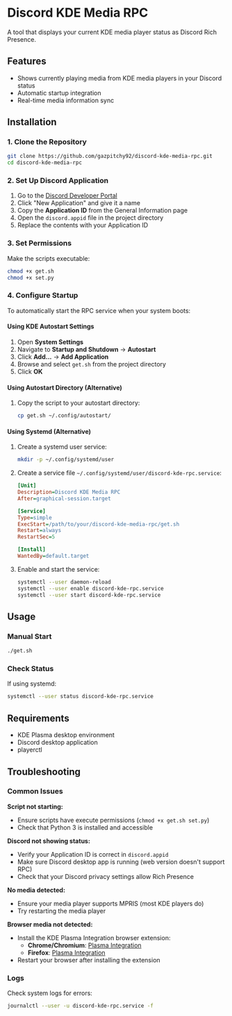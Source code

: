 # Discord KDE Media RPC

A tool that displays your current KDE media player status as Discord Rich Presence.

## Features

- Shows currently playing media from KDE media players in your Discord status
- Automatic startup integration
- Real-time media information sync

## Installation

### 1. Clone the Repository

```bash
git clone https://github.com/gazpitchy92/discord-kde-media-rpc.git
cd discord-kde-media-rpc
```

### 2. Set Up Discord Application

1. Go to the [Discord Developer Portal](https://discord.com/developers/applications)
2. Click "New Application" and give it a name
3. Copy the **Application ID** from the General Information page
4. Open the `discord.appid` file in the project directory
5. Replace the contents with your Application ID

### 3. Set Permissions

Make the scripts executable:

```bash
chmod +x get.sh
chmod +x set.py
```

### 4. Configure Startup

To automatically start the RPC service when your system boots:

#### Using KDE Autostart Settings

1. Open **System Settings**
2. Navigate to **Startup and Shutdown** → **Autostart**
3. Click **Add...** → **Add Application**
4. Browse and select `get.sh` from the project directory
5. Click **OK**

#### Using Autostart Directory (Alternative)

1. Copy the script to your autostart directory:
   ```bash
   cp get.sh ~/.config/autostart/
   ```

#### Using Systemd (Alternative)

1. Create a systemd user service:
   ```bash
   mkdir -p ~/.config/systemd/user
   ```

2. Create a service file `~/.config/systemd/user/discord-kde-rpc.service`:
   ```ini
   [Unit]
   Description=Discord KDE Media RPC
   After=graphical-session.target

   [Service]
   Type=simple
   ExecStart=/path/to/your/discord-kde-media-rpc/get.sh
   Restart=always
   RestartSec=5

   [Install]
   WantedBy=default.target
   ```

3. Enable and start the service:
   ```bash
   systemctl --user daemon-reload
   systemctl --user enable discord-kde-rpc.service
   systemctl --user start discord-kde-rpc.service
   ```

## Usage

### Manual Start

```bash
./get.sh
```

### Check Status

If using systemd:
```bash
systemctl --user status discord-kde-rpc.service
```

## Requirements

- KDE Plasma desktop environment
- Discord desktop application
- playerctl

## Troubleshooting

### Common Issues

**Script not starting:**
- Ensure scripts have execute permissions (`chmod +x get.sh set.py`)
- Check that Python 3 is installed and accessible

**Discord not showing status:**
- Verify your Application ID is correct in `discord.appid`
- Make sure Discord desktop app is running (web version doesn't support RPC)
- Check that your Discord privacy settings allow Rich Presence

**No media detected:**
- Ensure your media player supports MPRIS (most KDE players do)
- Try restarting the media player

**Browser media not detected:**
- Install the KDE Plasma Integration browser extension:
  - **Chrome/Chromium**: [Plasma Integration](https://chromewebstore.google.com/detail/plasma-integration/cimiefiiaegbelhefglklhhakcgmhkai)
  - **Firefox**: [Plasma Integration](https://addons.mozilla.org/en-GB/firefox/addon/plasma-integration/)
- Restart your browser after installing the extension

### Logs

Check system logs for errors:
```bash
journalctl --user -u discord-kde-rpc.service -f
```